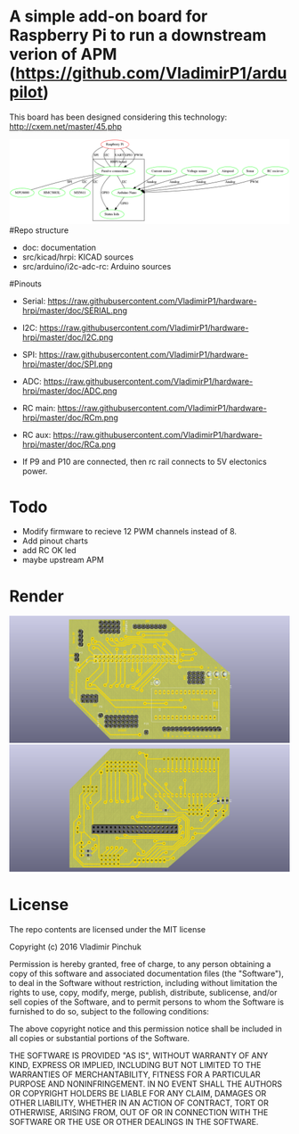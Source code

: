 # A simple add-on board for Raspberry Pi to run a downstream verion of APM (https://github.com/VladimirP1/ardupilot)
This board has been designed considering this technology: http://cxem.net/master/45.php

![scheme](https://raw.githubusercontent.com/VladimirP1/hardware-hrpi/master/doc/scheme.png "Diagram")
#Repo structure
- doc: documentation
- src/kicad/hrpi: KICAD sources
- src/arduino/i2c-adc-rc: Arduino sources

#Pinouts
- Serial:  https://raw.githubusercontent.com/VladimirP1/hardware-hrpi/master/doc/SERIAL.png
- I2C:     https://raw.githubusercontent.com/VladimirP1/hardware-hrpi/master/doc/I2C.png
- SPI:     https://raw.githubusercontent.com/VladimirP1/hardware-hrpi/master/doc/SPI.png
- ADC:     https://raw.githubusercontent.com/VladimirP1/hardware-hrpi/master/doc/ADC.png
- RC main: https://raw.githubusercontent.com/VladimirP1/hardware-hrpi/master/doc/RCm.png
- RC aux:  https://raw.githubusercontent.com/VladimirP1/hardware-hrpi/master/doc/RCa.png

- If P9 and P10 are connected, then rc rail connects to 5V electonics power.

# Todo
- Modify firmware to recieve 12 PWM channels instead of 8.
- Add pinout charts 
- add RC OK led
- maybe upstream APM

# Render
![top view](https://raw.githubusercontent.com/VladimirP1/hardware-hrpi/master/doc/top1.png "HRPI top view")
![bottom view](https://raw.githubusercontent.com/VladimirP1/hardware-hrpi/master/doc/bottom1.png "HRPI bottom view")

# License
The repo contents are licensed under the MIT license

Copyright (c) 2016 Vladimir Pinchuk

Permission is hereby granted, free of charge, to any person obtaining a copy of this software and associated documentation files (the "Software"), to deal 
in the Software without restriction, including without limitation the rights to use, copy, modify, merge, publish, distribute, sublicense, and/or sell copies of 
the Software, and to permit persons to whom the Software is furnished to do so, subject to the following conditions:

The above copyright notice and this permission notice shall be included in all copies or substantial portions of the Software.

THE SOFTWARE IS PROVIDED "AS IS", WITHOUT WARRANTY OF ANY KIND, EXPRESS OR IMPLIED, INCLUDING BUT NOT LIMITED TO THE WARRANTIES OF MERCHANTABILITY, FITNESS 
FOR A PARTICULAR PURPOSE AND NONINFRINGEMENT. IN NO EVENT SHALL THE AUTHORS OR COPYRIGHT HOLDERS BE LIABLE FOR ANY CLAIM, DAMAGES OR OTHER LIABILITY, WHETHER IN 
AN ACTION OF CONTRACT, TORT OR OTHERWISE, ARISING FROM, OUT OF OR IN CONNECTION WITH THE SOFTWARE OR THE USE OR OTHER DEALINGS IN THE SOFTWARE.

